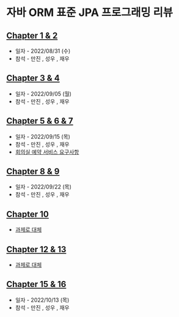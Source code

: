 
# 자바 ORM 표준 JPA 프로그래밍 리뷰
## [Chapter 1 & 2](https://github.com/mobile-note/JPA-Review/wiki/Chapter-1-&-2)
- 일자 - 2022/08/31 (수)
- 참석 - 만진 , 성우 , 재우
## [Chapter 3 & 4](https://github.com/mobile-note/JPA-Review/wiki/Chapter-3-&-4)
- 일자 - 2022/09/05 (월)
- 참석 - 만진 , 성우 , 재우
## [Chapter 5 & 6 & 7](https://github.com/mobile-note/JPA-Review/wiki/Chapter-5-&-6-&-7)
- 일자 - 2022/09/15 (목)
- 참석 - 만진 , 성우 , 재우
- [회의실 예약 서비스 요구사항](https://github.com/mobile-note/JPA-Review/wiki/%EC%9A%94%EA%B5%AC%EC%82%AC%ED%95%AD)
## [Chapter 8 & 9](https://github.com/mobile-note/JPA-Review/wiki/Chapter-8-&-9)
- 일자 - 2022/09/22 (목)
- 참석 - 만진 , 성우 , 재우
## [Chapter 10](https://github.com/mobile-note/JPA-Review/wiki/Chapter-10)
- [과제로 대체](https://github.com/mobile-note/JPA-Review/wiki/Chapter-10)
## [Chapter 12 & 13](https://github.com/mobile-note/JPA-Review/wiki/Chapter-12-&-13)
- [과제로 대체](https://github.com/mobile-note/JPA-Review/wiki/Chapter-12-&-13)
## [Chapter 15 & 16](https://github.com/mobile-note/JPA-Review/wiki/Chapter-15-&-16)
- 일자 - 2022/10/13 (목)
- 참석 - 만진 , 성우 , 재우
